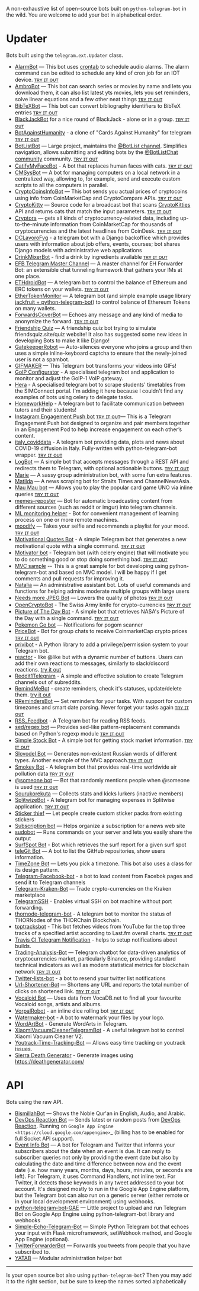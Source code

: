 A non-exhaustive list of open-source bots built on `python-telegram-bot` in the wild. You are welcome to add your bot in alphabetical order.

# Updater
Bots built using the `telegram.ext.Updater` class.

* [AlarmBot](https://github.com/guysoft/AlarmBot) — This bot uses [crontab](https://en.wikipedia.org/wiki/Cron) to schedule audio alarms. The alarm command can be edited to schedule any kind of cron job for an IOT device. [ᴛʀʏ ɪᴛ ᴏᴜᴛ](https://t.me/alarmbot)
* [AmbroBot](https://github.com/Ambro17/AmbroBot) — This bot can search series or movies by name and lets you download them, it can also list latest yts movies, lets you set reminders, solve linear equations and a few other neat things [ᴛʀʏ ɪᴛ ᴏᴜᴛ](https://t.me/CuervoBot)
* [BibTeXBot](https://gitlab.com/-/snippets/2069000) — This bot can convert bibliography identifiers to BibTeX entries [ᴛʀʏ ɪᴛ ᴏᴜᴛ](https://t.me/BibTexBot)
* [BlackJackBot](https://github.com/d-Rickyy-b/Python-BlackJackBot) for a nice round of BlackJack - alone or in a group. [ᴛʀʏ ɪᴛ ᴏᴜᴛ](https://t.me/blackjackbot)
* [BotAgainstHumanity](https://gitlab.com/OctoNezd/bot_against_humanity) - a clone of "Cards Against Humanity" for telegram [ᴛʀʏ ɪᴛ ᴏᴜᴛ](https://t.me/humanity_against_bot)
* [BotListBot](https://github.com/JosXa/BotListBot) — Large project, maintains the [@BotList channel](https://t.me/botlist). Simplifies navigation, allows submitting and editing bots by the [@BotListChat community](https://t.me/botlistchat) community. [ᴛʀʏ ɪᴛ ᴏᴜᴛ](https://t.me/botlistbot)
* [CatifyMyFaceBot](https://github.com/Gondolav/catify-my-face-bot) - A bot that replaces human faces with cats. [ᴛʀʏ ɪᴛ ᴏᴜᴛ](https://t.me/CatifyMyFaceBot)
* [CMSysBot](https://github.com/oddworldng/cmsysbot-telegram) — A bot for managing computers on a local network in a centralized way, allowing to, for example, send and execute custom scripts to all the computers in parallel.
* [CryptoCoinsInfoBot](https://github.com/lytves/crypto-coins-info-bot-v2) — This bot sends you actual prices of cryptocoins using info from CoinMarketCap and CryptoCompare APIs. [ᴛʀʏ ɪᴛ ᴏᴜᴛ](https://t.me/cryptocoinsinfobot)
* [CryptoKitty](https://github.com/xlanor/CryptoKitties) — Source code for a broadcast bot that scans [CryptoKitties](https://www.cryptokitties.co/) API and returns cats that match the input parameters.  [ᴛʀʏ ɪᴛ ᴏᴜᴛ](https://t.me/cryptokittybot)
* [Cryptora](https://github.com/izanmubarak/Cryptora) — gets all kinds of cryptocurrency-related data, including up-to-the-minute information from CoinMarketCap for thousands of cryptocurrencies and the latest headlines from CoinDesk. [ᴛʀʏ ɪᴛ ᴏᴜᴛ](https://t.me/cryptorabot)
* [DCLavoroFvg](https://github.com/marcotessarotto/dclavorofvg-bot) - a telegram bot with a Django backoffice which provides users with information about job offers, events, courses; bot shares Django models with administrative web applications
* [DrinkMixerBot](https://github.com/jac08h/DrinkMixerBot) - find a drink by ingredients available [ᴛʀʏ ɪᴛ ᴏᴜᴛ](https://t.me/drinkmixerbot)
* [EFB Telegram Master Channel](https://github.com/blueset/efb-telegram-master/) — A master channel for EH Forwarder Bot: an extensible chat tunneling framework that gathers your IMs at one place.
* [ETHdroidBot](https://github.com/lytves/ETHdroidBot) — A telegram bot to control the balance of Ethereum and ERC tokens on your wallets. [ᴛʀʏ ɪᴛ ᴏᴜᴛ](https://t.me/ETHdroidBot)
* [EtherTokenMonitor](https://github.com/zzzzlzzzz/EtherTokenMonitor) — A telegram bot (and simple example usage library [jackfruit + python-telegram-bot](https://github.com/zzzzlzzzz/jackfruit)) to control balance of Ethereum Tokens on many wallets.
* [ForwardsCoverBot](https://github.com/91DarioDev/ForwardsCoverBot) — Echoes any message and any kind of media to anonymize the forward. [ᴛʀʏ ɪᴛ ᴏᴜᴛ](https://t.me/forwardscoverbot)
* [Friendship Quiz](https://github.com/alistvt/friendship-quiz-bot) — A friendship quiz bot trying to simulate friendsquiz.site/quiz website! It also has suggested some new ideas in developing Bots to make it like Django!
* [GatekeeperRobot](https://github.com/Juhannuspukki/gatekeeper-bot) — Auto-silences everyone who joins a group and then uses a simple inline-keyboard captcha to ensure that the newly-joined user is not a spambot.
* [GIFMAKER](https://github.com/sjfbo/video-to-gif-telegram-bot) — This Telegram bot transforms your videos into GIFs!
* [GoIP Configurator](https://github.com/dangoriaynov/goip-configurator) - A specialised telegram bot and application to monitor and adjust the GoIP-1 VoIP gateway.
* [Hera](https://github.com/xlanor/SIM-UoW-Timetable-bot) - A specialised telegram bot to scrape students' timetables from the SIMConnect portal. I'm adding it here because I couldn't find any examples of bots using celery to delegate tasks.
* [HomeworkHelp](https://github.com/leeweiminsg/homework-help-bot) - A telegram bot to facilitate communication between tutors and their students!
* [Instagram Engagement Push bot](https://github.com/konichar/Engagement-Pushbot)  [ᴛʀʏ ɪᴛ ᴏᴜᴛ](https://t.me/chukwudi_pushbot)— This is a Telegram Engagement Push bot designed to organize and pair members together in an Engagement Pod to help increase engagement on each other’s content.
* [italy_coviddata](https://github.com/MCilento93/italy_coviddata) - A telegram bot providing data, plots and news about COVID-19 diffusion in Italy. Fully-written with python-telegram-bot wrapper. [ᴛʀʏ ɪᴛ ᴏᴜᴛ](https://t.me/italycoviddataBot)
* [LogBot](https://github.com/apiad/logbot) — A simple bot that accepts messages through a REST API and redirects them to Telegram, with optional actionable buttons. [ᴛʀʏ ɪᴛ ᴏᴜᴛ](https://t.me/apiad_demo_logbot)
* [Marie](https://github.com/PaulSonOfLars/tgbot) — A sassy group administration bot, with some fun extra features.
* [Matilda](https://github.com/xlanor/matilda) — A news scraping bot for Straits Times and ChannelNewsAsia.
* [Mau Mau bot](https://github.com/jh0ker/mau_mau_bot) — Allows you to play the popular card game UNO via inline queries [ᴛʀʏ ɪᴛ ᴏᴜᴛ](https://t.me/unobot)
* [memes-reposter](https://github.com/vaniakosmos/memes-reposter) — Bot for automatic broadcasting content from different sources (such as reddit or imgur) into telegram channels.
* [ML monitoring helper](https://github.com/snk4tr/ML-monitoring-helper) - Bot for convenient management of learning process on one or more remote machines.
* [moodify](https://github.com/samsontmr/moodify) — Takes your selfie and recommends a playlist for your mood.  [ᴛʀʏ ɪᴛ ᴏᴜᴛ](https://t.me/moodifybot)
* [Motivational Quotes Bot](https://github.com/SumitAgr/MotivationalQuotes-Bot) - A simple Telegram bot that generates a new motivational quote with a single command. [ᴛʀʏ ɪᴛ ᴏᴜᴛ](http://t.me/MotivationalQuotes_Bot)
* [Motivator bot](https://github.com/SabaunT/bot-motivator) - Telegram bot (with celery engine) that will motivate you to do something good or stop doing something bad. [ᴛʀʏ ɪᴛ ᴏᴜᴛ](https://t.me/PersuaderBot)
* [MVC sample](https://github.com/mmdaz/mvc_model_bot_developing) -- This is a great sample for bot developing using python-telegram-bot and based on MVC model. I will be happy if I get comments and pull requests for improving it.
* [Natalia](https://github.com/Whalepool/Natalia) — An administrative assistant bot. Lots of useful commands and functions for helping admins moderate multiple groups with large users
* [Needs more JPEG Bot](https://github.com/zeroone2numeral2/nmjpeg-bot) — Lowers the quality of photos [ᴛʀʏ ɪᴛ ᴏᴜᴛ](https://t.me/nmjpegbot)
* [OpenCryptoBot](https://github.com/Endogen/OpenCryptoBot) - The Swiss Army knife for crypto-currencies [ᴛʀʏ ɪᴛ ᴏᴜᴛ](https://t.me/opencryptobot)
* [Picture of The Day Bot](https://github.com/SumitAgr/PictureofTheDay-Bot) - A simple bot that retrieves NASA's Picture of the Day with a single command. [ᴛʀʏ ɪᴛ ᴏᴜᴛ](https://github.com/SumitAgr/PictureofTheDay-Bot)
* [Pokemon Go bot](https://github.com/eugenio412/PogomBOT) — Notifications for pogom scanner
* [PriceBot](https://github.com/lytves/pricebot) - Bot for group chats to receive CoinmarketCap crypto prices  [ᴛʀʏ ɪᴛ ᴏᴜᴛ](https://t.me/iamcryptobot)
* [privibot](https://github.com/pawamoy/privibot) - A Python library to add a privilege/permission system to your Telegram bot.
* [reactor](https://github.com/vanyakosmos/reactor) - like @like but with a dynamic number of buttons. Users can add their own reactions to messages, similarly to slack/discord reactions. [try it out](https://t.me/emojinator_bot)
* [Reddit1Telegram](https://gitlab.com/tea-project/reddit1telegram) - A simple and effective solution to create Telegram channels out of subreddits. 
* [RemindMeBot](https://github.com/dmakeienko/remind_me_bot) - create reminders, check it's statuses, update/delete them. [try it out](https://t.me/how_to_find_name_for_bot)
* [RRemindersBot](https://github.com/Ambro17/RemindersBot) — Set reminders for your tasks. With support for custom timezones and smart date parsing. Never forget your tasks again [ᴛʀʏ ɪᴛ ᴏᴜᴛ](https://t.me/RRemindersBot)
* [RSS_Feedbot](https://github.com/Dextroz/RSS_Feederbot/) - A Telegram bot for reading RSS feeds.
* [sed/regex bot](https://github.com/zeroone2numeral2/regex-bot) — Provides sed-like pattern-replacement commands based on Python's regexp module [ᴛʀʏ ɪᴛ ᴏᴜᴛ](https://t.me/sedbbot)
* [Simple Stock Bot](https://gitlab.com/simple-stock-bots/simple-telegram-stock-bot) - A simple bot for getting stock market information. [ᴛʀʏ ɪᴛ ᴏᴜᴛ](https://t.me/SimpleStockBot)
* [Slovodel Bot](https://github.com/weiss-d/slovodel-bot) — Generates non-existent Russian words of different types. Another example of the MVC approach.[ᴛʀʏ ɪᴛ ᴏᴜᴛ](http://t.me/slovodel_bot)
* [Smokey Bot](https://github.com/udit-001/smokey-bot) - A telegram bot that provides real-time worldwide air pollution data [ᴛʀʏ ɪᴛ ᴏᴜᴛ](https://t.me/smokey_bot)
* [@someone bot](https://github.com/zeroone2numeral2/someone-bot) — Bot that randomly mentions people when @someone is used [ᴛʀʏ ɪᴛ ᴏᴜᴛ](https://t.me/randmentionbot)
* [Sourukorekuta](https://github.com/Mojurasu/sourukorekuta) — Collects stats and kicks lurkers (inactive members)
* [SplitwizeBot](https://github.com/krnbatra/SplitwiseTelegramBot) - A telegram bot for managing expenses in Splitwise application. [ᴛʀʏ ɪᴛ ᴏᴜᴛ](https://t.me/SplitwizeBot)
* [Sticker thief](https://github.com/zeroone2numeral2/sticker-thief) — Let people create custom sticker packs from existing stickers
* [Subscription bot](https://github.com/AlexLoushkin/TelegramSubscriptionBot) — Helps organize a subscription for a news web site
* [sudobot](https://github.com/bvanrijn/sudobot) — Runs commands on your server and lets you easily share the output
* [SurfSpot Bot](https://github.com/ereid7/surfspot-bot-telegram) - Bot which retrieves the surf report for a given surf spot
* [teleGit Bot](https://github.com/HeavenH/teleGit) — A bot to list the GitHub repositories, show users information.
* [TimeZone Bot](https://gist.github.com/guysoft/4f220fe407a9bff37e3feff9f60f83a7) — Lets you pick a timezone. This bot also uses a class for its design pattern.
* [Telegram-Facebook-bot](https://github.com/MorenK1/telegram-facebook-bot/blob/master/README.md) - a bot to load content from Facebok pages and send it to Telegram channels
* [Telegram-Kraken-Bot](https://github.com/Endogen/Telegram-Kraken-Bot) — Trade crypto-currencies on the Kraken marketplace
* [TelegramSSH](https://github.com/wwilliamcook/TelegramSSH) - Enables virtual SSH on bot machine without port forwarding.
* [thornode-telegram-bot](https://github.com/block42-blockchain-company/thornode-telegram-bot) - A telegram bot to monitor the status of THORNodes of the THORChain Blockchain.
* [toptracksbot](https://github.com/pltnk/toptracksbot) - This bot fetches videos from YouTube for the top three tracks of a specified artist according to Last.fm overall charts. [ᴛʀʏ ɪᴛ ᴏᴜᴛ](https://t.me/toptracksbot)
* [Travis CI Telegram Notification](https://github.com/vanyakosmos/travis-tg-notifier) - helps to setup notifications about builds.
* [Trading-Analysis-Bot](https://github.com/trinhvv/trading-analysis-bot) — Telegram chatbot for data-driven analytics of cryptocurrencies market, particularly Binance, providing standard technical indicators as well as modern statistical metrics for blockchain network [ᴛʀʏ ɪᴛ ᴏᴜᴛ](https://t.me/trading_analysis_bot)
* [Twitter-lists-bot](https://github.com/lytves/twitter-lists-bot) - a bot to resend your twitter list notifications
* [Url-Shortener-Bot](https://github.com/paradox70/url-shortener-goo.gl) — Shortens any URL and reports the total number of clicks on shortened link. [ᴛʀʏ ɪᴛ ᴏᴜᴛ](http://t.me/shortenMyUrlBot)
* [Vocaloid Bot](https://github.com/bomjacob/VocaBot) — Uses data from VocaDB.net to find all your favourite Vocaloid songs, artists and albums.
* [VorpalRobot](https://github.com/Tronikart/VorpalRobot) - an inline dice rolling bot [ᴛʀʏ ɪᴛ ᴏᴜᴛ](https://t.me/VorpalRobot)
* [Watermaker-bot](https://github.com/alistvt/watermarker-bot) - A bot to watermark your files by your logo.
* [WordArtBot](https://github.com/mrfelipenoronha/WordArtBot) - Generate WordArts in Telegram.
* [XiaomiVacuumCleanerTelegramBot](https://github.com/Matze693/XiaomiVacuumCleanerTelegramBot) - A useful telegram bot to control Xiaomi Vacuum Cleaner V2.
* [Youtrack-Time-Tracking-Bot](https://github.com/MgCoders/tt-bot) — Allows easy time tracking on youtrack issues.
* [Sierra Death Generator](https://github.com/skhaz/telegram-sierradeathgenerator) - Generate images using https://deathgenerator.com/
 
# API
Bots using the raw API.

* [BismillahBot](https://github.com/rahiel/BismillahBot) — Shows the Noble Qur'an in English, Audio, and Arabic.
* [DevOps Reaction Bot](https://github.com/leandrotoledo/gae-devops-reaction-telegram-bot) — Sends latest or random posts from [DevOps Reaction](http://devopsreactions.tumblr.com/). Running on `Google App Engine <https://cloud.google.com/appengine>`_ (billing has to be enabled for full Socket API support).
* [Event Info Bot](https://bitbucket.org/rgambra/event-info-bot/) — A bot for Telegram and Twitter that informs your subscribers about the date when an event is due. It can reply to subscriber queries not only by providing the event date but also by calculating the date and time difference between now and the event date (i.e. how many years, months, days, hours, minutes, or seconds are left). For Telegram, it uses Command Handlers, not inline text. For Twitter, it detects those keywords in any tweet addressed to your bot account. It's designed mostly to run in the Google App Engine platform, but the Telegram bot can also run on a generic server (either remote or in your local development environment) using webhooks.
* [python-telegram-bot-GAE](https://github.com/FollonSaxBass/python-telegram-bot-GAE) — Little project to upload and run Telegram Bot on Google App Engine using python-telegram-bot library and webhooks
* [Simple-Echo-Telegram-Bot](https://github.com/sooyhwang/Simple-Echo-Telegram-Bot) — Simple Python Telegram bot that echoes your input with Flask microframework, setWebhook method, and Google App Engine (optional).
* [TwitterForwarderBot](https://github.com/franciscod/telegram-twitter-forwarder-bot) — Forwards you tweets from people that you have subscribed to.
* [YATAB](https://github.com/Nhoya/YATAB/) — Modular administration helper bot


---
Is your open source bot also using `python-telegram-bot`? Then you may add it to the right section, but be sure to keep the names sorted alphabetically
